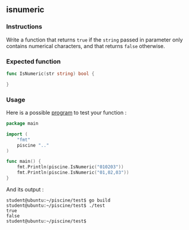 ## isnumeric

### Instructions

Write a function that returns `true` if the `string` passed in parameter only contains numerical characters, and that returns `false` otherwise.

### Expected function

```go
func IsNumeric(str string) bool {

}
```

### Usage

Here is a possible [program](TODO-LINK) to test your function :

```go
package main

import (
	"fmt"
	piscine ".."
)

func main() {
	fmt.Println(piscine.IsNumeric("010203"))
	fmt.Println(piscine.IsNumeric("01,02,03"))
}
```

And its output :

```console
student@ubuntu:~/piscine/test$ go build
student@ubuntu:~/piscine/test$ ./test
true
false
student@ubuntu:~/piscine/test$
```
